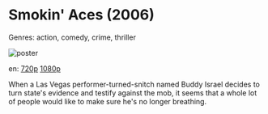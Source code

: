 # Smokin' Aces (2006)

Genres: action, comedy, crime, thriller

![poster](http://image.tmdb.org/t/p/w500/sIxQqvlhqWRiw0czLNuGS8q3P4F.jpg)

en:
  [720p](magnet:?xt=urn:btih:1c5f863d6226d16edcb0b7bd9965a2713dc60e66&dn=Smokin+Aces+%282006%29+720p+BrRip+x264+-+YIFY&tr=udp%3A%2F%2Ftracker.openbittorrent.com%3A80%2Fannounce&tr=udp%3A%2F%2Fglotorrents.pw%3A6969%2Fannounce&tr=udp%3A%2F%2Ftracker.openbittorrent.com%3A80%2Fannounce&tr=udp%3A%2F%2Ftracker.opentrackr.org%3A1337%2Fannounce&tr=udp%3A%2F%2Fzer0day.to%3A1337%2Fannounce&tr=udp%3A%2F%2Ftracker.coppersurfer.tk%3A6969%2Fannounce)
  [1080p](magnet:?xt=urn:btih:2DA70E460D449BB81CF2F0C18BC5F6EB08259270&tr=udp://glotorrents.pw:6969/announce&tr=udp://tracker.opentrackr.org:1337/announce&tr=udp://torrent.gresille.org:80/announce&tr=udp://tracker.openbittorrent.com:80&tr=udp://tracker.coppersurfer.tk:6969&tr=udp://tracker.leechers-paradise.org:6969&tr=udp://p4p.arenabg.ch:1337&tr=udp://tracker.internetwarriors.net:1337)
  


When a Las Vegas performer-turned-snitch named Buddy Israel decides to turn state's evidence and testify against the mob, it seems that a whole lot of people would like to make sure he's no longer breathing.